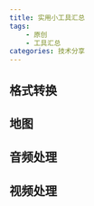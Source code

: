 ```yaml
---
title: 实用小工具汇总
tags: 
	- 原创
	- 工具汇总
categories: 技术分享
---
```

## 格式转换

## 地图

## 音频处理

## 视频处理


